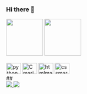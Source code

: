 ### Hi there 👋

<!--
**mms-11/mms-11** is a ✨ _special_ ✨ repository because its `README.md` (this file) appears on your GitHub profile.

Here are some ideas to get you started:

- 🔭 I’m currently studying Computer Engineering at Cin UFPE...
- 🌱 I’m currently learning Javascript and Haskell ...
- 💬 Passionate about life, people, nature, animals, universe and about  helping make this world a better place for every being.  ...
- 🌞 My dream is to improve people´s life experiences with technology ...
- <3 Fun fact I'm vegetarian since December 2020 🐷🐮🐔: ...
-->
<div> 
       <a href="https://github.com/mms-11" > </a>
       <img height="100em" src = "https://github-readme-stats.vercel.app/api?username=mms-11&show_icons=true&theme=radical">
       <img height="100em" src = "https://github-readme-stats.vercel.app/api/top-langs/?username=mms-11&layout=compact&langs-count=16&theme=radical">
       

</div>
<div style ="display: inline_block"><br>
    <img allign="center" alt ="pythonmari" height ="30" width="40" src ="https://img.shields.io/badge/Python-3776AB?style=for-the-badge&logo=python&logoColor=white">
    <img allign="center" alt ="Cmari" height ="30" width="40" src ="https://img.shields.io/badge/C-00599C?style=for-the-badge&logo=c&logoColor=white">
    <img allign="center" alt ="htmlmari" height ="30" width="40" src ="https://img.shields.io/badge/HTML-239120?style=for-the-badge&logo=html5&logoColor=white">
    <img allign="center" alt ="cssmari" height ="30" width="40" src ="https://img.shields.io/badge/CSS-239120?&style=for-the-badge&logo=css3&logoColor=white">  
</div>
##
<div>
  <a href="https://discord.com/login" target="_blank"><img src="https://img.shields.io/badge/Discord-7289DA?style=for-the-badge&logo=discord&logoColor=white" target="_blank"> </a>
  <a href="https://instagram.com/_mari_santoss?igshid=MmVlMjlkMTBhMg%3D%3D&utm_source=qr" target="_blank"><img src="https://img.shields.io/badge/Instagram-E4405F?style=for-the-badge&logo=instagram&logoColor=white" target="_blank"> </a>
</div>
